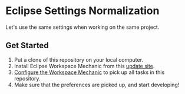 # Eclipse Settings Normalization

Let's use the same settings when working on the same project.

## Get Started

1. Put a clone of this repository on your local computer.
2. Install Eclipse Workspace Mechanic from this [update site](http://workspacemechanic.eclipselabs.org.codespot.com/git.update/mechanic/).
3. [Configure the Workspace Mechanic](http://code.google.com/a/eclipselabs.org/p/workspacemechanic/wiki/Configuration) to pick up all tasks in this repository.
4. Make sure that the preferences are picked up, and start developing!

